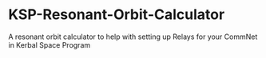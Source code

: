 # KSP-Resonant-Orbit-Calculator
A resonant orbit calculator to help with setting up Relays for your CommNet in Kerbal Space Program
